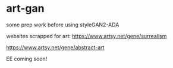 # art-gan
some prep work before using styleGAN2-ADA

websites scrapped for art:
https://www.artsy.net/gene/surrealism

https://www.artsy.net/gene/abstract-art

EE coming soon!
